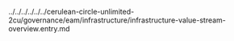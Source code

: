 ../../../../../../cerulean-circle-unlimited-2cu/governance/eam/infrastructure/infrastructure-value-stream-overview.entry.md
